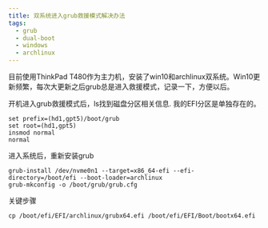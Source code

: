 ```yaml
---
title: 双系统进入grub救援模式解决办法
tags:
  - grub
  - dual-boot
  - windows
  - archlinux
---
```

  目前使用ThinkPad
  T480作为主力机，安装了win10和archlinux双系统。Win10更新频繁，每次大更新之后grub总是进入救援模式，记录一下，方便以后。
<!--more-->
 开机进入grub救援模式后，ls找到磁盘分区相关信息. 我的EFI分区是单独存在的。
 ```
 set prefix=(hd1,gpt5)/boot/grub
 set root=(hd1,gpt5)
 insmod normal
 normal
```
  进入系统后，重新安装grub
```
grub-install /dev/nvme0n1 --target=x86_64-efi --efi-directory=/boot/efi --boot-loader=archlinux
grub-mkconfig -o /boot/grub/grub.cfg
```
关键步骤
```
cp /boot/efi/EFI/archlinux/grubx64.efi /boot/efi/EFI/Boot/bootx64.efi
```
 
